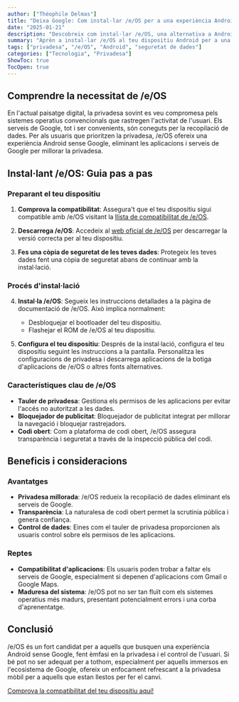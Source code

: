 ```yaml
---
author: ["Théophile Delmas"]
title: "Deixa Google: Com instal·lar /e/OS per a una experiència Android centrada en la privadesa"
date: "2025-01-21"
description: "Descobreix com instal·lar /e/OS, una alternativa a Android sense Google, i pren el control de la teva privadesa. Aquesta guia et guia a través del procés d'instal·lació i destaca els beneficis i consideracions."
summary: "Aprèn a instal·lar /e/OS al teu dispositiu Android per a una major privadesa i control sobre les teves dades. Aquesta guia proporciona passos detallats i descriu els beneficis i reptes de canviar dels serveis de Google."
tags: ["privadesa", "/e/OS", "Android", "seguretat de dades"]
categories: ["Tecnologia", "Privadesa"]
ShowToc: true
TocOpen: true
---
```


## Comprendre la necessitat de /e/OS

En l'actual paisatge digital, la privadesa sovint es veu compromesa pels sistemes operatius convencionals que rastregen l'activitat de l'usuari. Els serveis de Google, tot i ser convenients, són coneguts per la recopilació de dades. Per als usuaris que prioritzen la privadesa, /e/OS ofereix una experiència Android sense Google, eliminant les aplicacions i serveis de Google per millorar la privadesa.

## Instal·lant /e/OS: Guia pas a pas

### Preparant el teu dispositiu

1. **Comprova la compatibilitat**: Assegura't que el teu dispositiu sigui compatible amb /e/OS visitant la [llista de compatibilitat de /e/OS](https://doc.e.foundation/devices).

2. **Descarrega /e/OS**: Accedeix al [web oficial de /e/OS](https://e.foundation/e-os/) per descarregar la versió correcta per al teu dispositiu.

3. **Fes una còpia de seguretat de les teves dades**: Protegeix les teves dades fent una còpia de seguretat abans de continuar amb la instal·lació.

### Procés d'instal·lació

4. **Instal·la /e/OS**: Segueix les instruccions detallades a la pàgina de documentació de /e/OS. Això implica normalment:
   - Desbloquejar el bootloader del teu dispositiu.
   - Flashejar el ROM de /e/OS al teu dispositiu.

5. **Configura el teu dispositiu**: Després de la instal·lació, configura el teu dispositiu seguint les instruccions a la pantalla. Personalitza les configuracions de privadesa i descarrega aplicacions de la botiga d'aplicacions de /e/OS o altres fonts alternatives.

### Característiques clau de /e/OS

- **Tauler de privadesa**: Gestiona els permisos de les aplicacions per evitar l'accés no autoritzat a les dades.
- **Bloquejador de publicitat**: Bloquejador de publicitat integrat per millorar la navegació i bloquejar rastrejadors.
- **Codi obert**: Com a plataforma de codi obert, /e/OS assegura transparència i seguretat a través de la inspecció pública del codi.

## Beneficis i consideracions

### Avantatges

- **Privadesa millorada**: /e/OS redueix la recopilació de dades eliminant els serveis de Google.
- **Transparència**: La naturalesa de codi obert permet la scrutinia pública i genera confiança.
- **Control de dades**: Eines com el tauler de privadesa proporcionen als usuaris control sobre els permisos de les aplicacions.

### Reptes

- **Compatibilitat d'aplicacions**: Els usuaris poden trobar a faltar els serveis de Google, especialment si depenen d'aplicacions com Gmail o Google Maps.
- **Maduresa del sistema**: /e/OS pot no ser tan fluït com els sistemes operatius més madurs, presentant potencialment errors i una corba d'aprenentatge.

## Conclusió

/e/OS és un fort candidat per a aquells que busquen una experiència Android sense Google, fent èmfasi en la privadesa i el control de l'usuari. Si bé pot no ser adequat per a tothom, especialment per aquells immersos en l'ecosistema de Google, ofereix un enfocament refrescant a la privadesa mòbil per a aquells que estan llestos per fer el canvi.

[Comprova la compatibilitat del teu dispositiu aquí!](https://doc.e.foundation/devices)